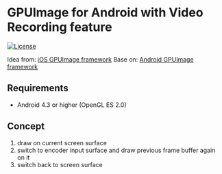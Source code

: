 # GPUImage for Android with Video Recording feature
[![License](https://img.shields.io/badge/license-Apache%202-blue.svg)](https://www.apache.org/licenses/LICENSE-2.0)

Idea from: [iOS GPUImage framework](https://github.com/BradLarson/GPUImage)
Base on: [Android GPUImage framework](https://github.com/CyberAgent/android-gpuimage)

## Requirements
* Android 4.3 or higher (OpenGL ES 2.0)

## Concept
1. draw on current screen surface
2. switch to encoder input surface and draw previous frame buffer again on it
3. switch back to screen surface
